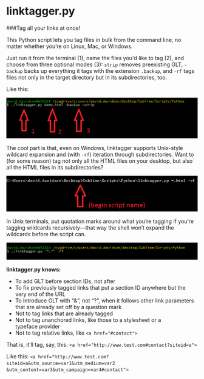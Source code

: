 linktagger.py
=============

###Tag all your links at once!

This Python script lets you tag files in bulk from the command line, no matter whether you&rsquo;re on Linux, Mac, or Windows. 

Just run it from the terminal (1), name the files you'd like to tag (2), and choose from three optional modes (3): `strip` removes preexisting GLT, `-backup` backs up everything it tags with the extension `.backup`, and `-rf` tags files not only in the target directory but in its subdirectories, too.

Like this:

![First screenshot](screenshots/1.png)

The cool part is that, even on Windows, linktagger supports Unix-style wildcard expansion and (with `-rf`) iteration through subdirectories. Want to (for some reason) tag not only all the HTML files on your desktop, but also all the HTML files in its subdirectories?

![First screenshot](screenshots/3.png)

In Unix terminals, put quotation marks around what you&rsquo;re tagging if you&rsquo;re tagging wildcards recursively&mdash;that way the shell won&rsquo;t expand the wildcards before the script can.

![First screenshot](screenshots/2.png)

<strong>linktagger.py knows:</strong>
* To add GLT before section IDs, not after
* To fix previously tagged links that put a section ID anywhere but the very end of the&nbsp;URL
* To introduce GLT with &ldquo;&&rdquo;, not &ldquo;?&rdquo;, when it follows other link parameters that are already set off by a question&nbsp;mark
* Not to tag links that are already tagged
* Not to tag unanchored links, like those to a stylesheet or a typeface&nbsp;provider
* Not to tag relative links, like `<a href="#contact">`

That is, it&rsquo;ll tag, say, this: 
`<a href="http://www.test.com#contact?siteid=a">`

Like this: 
`<a href="http://www.test.com?siteid=a&utm_source=var1&utm_medium=var2`
`&utm_content=var3&utm_campaign=var4#contact">`